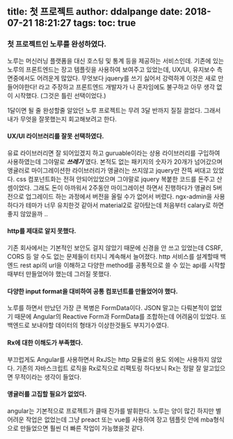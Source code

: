 title: 첫 프로젝트
author: ddalpange
date: 2018-07-21 18:21:27
tags:
toc: true
---
### 첫 프로젝트인 노루를 완성하였다.

노루는 머신러닝 플랫폼을 대신 호스팅 및 통계 등을 제공하는 서비스인데. 기존에 있는 노루의 프론트엔드는 장고 템플릿을 사용하여 보여주고 있었는데, UX/UI, 유지보수 측면중에서도 어려운게 많았다. 무엇보다 jquery를 쓰기 싫어서 강력하게 이것은 새로 만들어야한다! 라고 주장하고 프론트엔드 개발자가 나 혼자임에도 불구하고 아무 생각 없이 시작했다. (그것은 틀린 선택이었다.)

1달이면 될 줄 완성할줄 알았던 노루 프로젝트는 무려 3달 반까지 질질 끌었다. 그래서 내가 무엇을 잘못했는지 회고해보려고 한다.

<!-- more -->

#### UX/UI 라이브러리를 잘못 선택하였다.

유료 라이브러리면 잘 되어있겠지 하고 guruable이라는 상용 라이브러리를 구입하여 사용하였는데 그야말로 ***쓰레기*** 였다. 본적도 없는 패키지의 숫자가 20개가 넘어갔으며 앵귤러로 마이그레이션한 라이브러리가 앵귤러는 쓰지않고 jquery만 잔뜩 써대고 있었다. css 컴포넌트화는 전혀 안되어있었으며 그야말로 jquery 복붙한 코드를 돈주고 산셈이었다. 그래도 돈이 아까워서 2주동안 마이그레이션 하면서 진행하다가 앵귤러 5버전으로 업그레이드 하는 과정에서 버전을 올릴 수가 없어서 버렸다. ngx-admin을 사용하다가 테마가 너무 유치한것 같아서 material2로 갈아탔는데 처음부터 calary로 하면 좋지 않았을까 ..

#### http를 제대로 알지 못했다.

기존 회사에서는 기본적인 보안도 걸지 않았기 때문에 신경을 안 쓰고 있었는데 CSRF, CORS 등 알 수도 없는 문제들이 터지니 계속해서 늘어졌다. http 서비스를 설계할때 백엔드 rest api의 url을 이해하고 다양한 method를 공통적으로 쓸 수 있는 api를 시작할때부터 만들었어야 했는데 그러질 못했다.

#### 다양한 input format을 대비하여 공통 컴포넌트를 만들었어야 했다.

노루를 하면서 만났던 가장 큰 복병은 FormData이다. JSON 말고는 다뤄본적이 없었기 때문에 Angular의 Reactive Form과 FormData를 조합하는데 어려움이 있었다. 또 백엔드로 보내야할 데이터의 형태가 이상한것들도 부지기수였다.

#### Rx에 대한 이해도가 부족했다.

부끄럽게도 Angular를 사용하면서 RxJS는 http 모듈로의 용도 외에는 사용하지 않았다.
기존의 자바스크립트 로직을 Rx로직으로 리팩토링 하다보니 Rx는 정말 잘 알고있으면 무적이라는 생각이 들었다.


#### 앵귤러를 고집할 필요가 없었다.

angular는 기본적으로 프로젝트가 클때 진가를 발휘한다. 노루는 양이 많긴 하지만 별 어려운 작업은 없었는데 그냥 preact 또는 vue를 사용하여 장고 템플릿 안에 mba형식으로 만들었으면 훨씬 더 빠른 작업이 가능했을것 같다.

